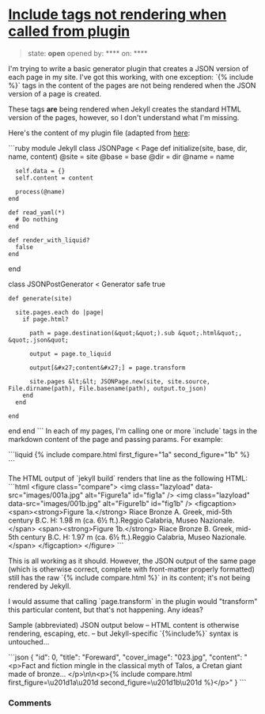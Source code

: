 # [Include tags not rendering when called from plugin](https://github.com/jekyll/jekyll-help/issues/284)

> state: **open** opened by: **** on: ****

I&#x27;m trying to write a basic generator plugin that creates a JSON version of each page in my site.
I&#x27;ve got this working, with one exception: &#x60;{% include %}&#x60; tags in the content of the pages are not being rendered when the JSON version of a page is created.

These tags **are** being rendered when Jekyll creates the standard HTML version of the pages, however, so I don&#x27;t understand what I&#x27;m missing. 

Here&#x27;s the content of my plugin file (adapted from [here](https://github.com/jgarber623/sixtwothree.org/blob/master/src/_plugins/json_page_generator.rb):

&#x60;&#x60;&#x60;ruby
module Jekyll
  class JSONPage &lt; Page
    def initialize(site, base, dir, name, content)
      @site = site
      @base = base
      @dir  = dir
      @name = name

      self.data = {}
      self.content = content

      process(@name)
    end

    def read_yaml(*)
      # Do nothing
    end

    def render_with_liquid?
      false
    end
  end

  class JSONPostGenerator &lt; Generator
    safe true

    def generate(site)
      
      site.pages.each do |page|
        if page.html?

          path = page.destination(&quot;&quot;).sub &quot;.html&quot;, &quot;.json&quot;

          output = page.to_liquid

          output[&#x27;content&#x27;] = page.transform

          site.pages &lt;&lt; JSONPage.new(site, site.source, File.dirname(path), File.basename(path), output.to_json)
        end
      end

    end

  end
end
&#x60;&#x60;&#x60;
In each of my pages, I&#x27;m calling one or more &#x60;include&#x60; tags in the markdown content of the page and passing params. For example:

&#x60;&#x60;&#x60;liquid
{% include compare.html first_figure=&quot;1a&quot; second_figure=&quot;1b&quot; %}
&#x60;&#x60;&#x60;

The HTML output of &#x60;jekyll build&#x60; renders that line as the following HTML:
&#x60;&#x60;&#x60;html
&lt;figure class=&quot;compare&quot;&gt;
  &lt;img class=&quot;lazyload&quot; data-src=&quot;images/001a.jpg&quot; alt=&quot;Figure1a&quot; id=&quot;fig1a&quot; /&gt;
  &lt;img class=&quot;lazyload&quot; data-src=&quot;images/001b.jpg&quot; alt=&quot;Figure1b&quot; id=&quot;fig1b&quot; /&gt;
  &lt;figcaption&gt;
    &lt;span&gt;&lt;strong&gt;Figure 1a.&lt;/strong&gt; Riace Bronze A. Greek, mid-5th century B.C. H: 1.98 m (ca. 6½ ft.).Reggio Calabria, Museo Nazionale.&lt;/span&gt;
    &lt;span&gt;&lt;strong&gt;Figure 1b.&lt;/strong&gt; Riace Bronze B. Greek, mid-5th century B.C. H: 1.97 m (ca. 6½ ft.).Reggio Calabria, Museo Nazionale.&lt;/span&gt; 
  &lt;/figcaption&gt;
&lt;/figure&gt;
&#x60;&#x60;&#x60;

This is all working as it should. However, the JSON output of the same page (which is otherwise correct, complete with front-matter properly formatted) still has the raw &#x60;{% include compare.html %}&#x60; in its content; it&#x27;s not being rendered by Jekyll.

I would assume that calling &#x60;page.transform&#x60; in the plugin would &quot;transform&quot; this particular content, but that&#x27;s not happening. Any ideas?

Sample (abbreviated) JSON output below – HTML content is otherwise rendering, escaping, etc. – but Jekyll-specific &#x60;{%include%}&#x60; syntax is untouched...

&#x60;&#x60;&#x60;json
{
  &quot;id&quot;: 0,
  &quot;title&quot;: &quot;Foreward&quot;,
  &quot;cover_image&quot;: &quot;023.jpg&quot;,
  &quot;content&quot;: &quot;&lt;p&gt;Fact and fiction mingle in the classical myth of Talos, a Cretan giant made of bronze... &lt;/p&gt;\n\n&lt;p&gt;{% include compare.html first_figure=\u201d1a\u201d second_figure=\u201d1b\u201d %}&lt;/p&gt;&quot;
}
&#x60;&#x60;&#x60;

### Comments

